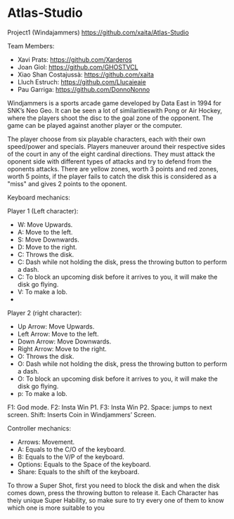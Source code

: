 # Atlas-Studio
Project1 (Windajammers)
https://github.com/xaita/Atlas-Studio

Team Members: 
- Xavi Prats: https://github.com/Xarderos
- Joan Giol: https://github.com/GHOSTVCL
- Xiao Shan Costajussà: https://github.com/xaita
- Lluch Estruch: https://github.com/Llucaieaie
- Pau Garriga: https://github.com/DonnoNonno

Windjammers is a sports arcade game developed by Data East in 1994 for SNK’s Neo Geo. It can be seen a lot of similaritieswith Pong or Air Hockey, 
where the players shoot the disc to the goal zone of the opponent. The game can be played against another player or the computer.

The player choose from six playable characters, each with their own speed/power and specials. 
Players maneuver around their respective sides of the court in any of the eight cardinal directions. 
They must attack the oponent side with different types of attacks and try to defend from the oponents attacks. 
There are yellow zones, worth 3 points and red zones, worth 5 points, 
if the player fails to catch the disk this is considered as a "miss" and gives 2 points to the oponent.

Keyboard mechanics:

Player 1 (Left character):

- W: Move Upwards.
- A: Move to the left.
- S: Move Downwards.
- D: Move to the right.
- C: Throws the disk.
- C: Dash while not holding the disk, press the throwing button to perform a dash.
- C: To block an upcoming disk before it arrives to you, it will make the disk go flying.
- V: To make a lob.
- 
Player 2 (right character):

- Up Arrow: Move Upwards.
- Left Arrow: Move to the left.
- Down Arrow: Move Downwards.
- Right Arrow: Move to the right.
- O: Throws the disk.
- O: Dash while not holding the disk, press the throwing button to perform a dash.
- O: To block an upcoming disk before it arrives to you, it will make the disk go flying.
- p: To make a lob.

F1: God mode.
F2: Insta Win P1.
F3: Insta Win P2.
Space: jumps to next screen.
Shift: Inserts Coin in Windjammers’ Screen.

Controller mechanics:

- Arrows: Movement.
- A: Equals to the C/O of the keyboard.
- B: Equals to the V/P of the keyboard.
- Options: Equals to the Space of the keyboard.
- Share: Equals to the shift of the keyboard.

To throw a Super Shot, first you need to block the disk and when the disk comes down, press the throwing button to release it.
Each Character has theiy unique Super Hability, so make sure to try every one of them to know which one is more suitable to you


